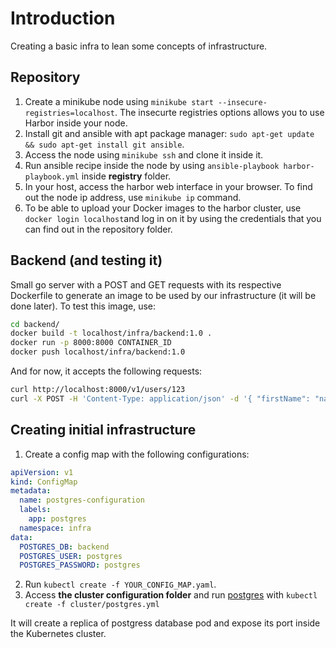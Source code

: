 # Introduction
Creating a basic infra to lean some concepts of infrastructure.

## Repository
1. Create a minikube node using `minikube start --insecure-registries=localhost`. The insecurte registries options allows you to use Harbor inside your node.
2. Install git and ansible with apt package manager: `sudo apt-get update && sudo apt-get install git ansible`.
3. Access the node using `minikube ssh` and clone it inside it.
4. Run ansible recipe inside the node by using `ansible-playbook harbor-playbook.yml` inside **registry** folder.
5. In your host, access the harbor web interface in your browser. To find out the node ip address, use `minikube ip` command.
6. To be able to upload your Docker images to the harbor cluster, use `docker login localhost`and log in on it by using the credentials that you can find out in the repository folder.
## Backend (and testing it)
Small go server with a POST and GET requests with its respective Dockerfile to generate an image to be used by our infrastructure (it will be done later). To test this image, use:

```sh
cd backend/
docker build -t localhost/infra/backend:1.0 .
docker run -p 8000:8000 CONTAINER_ID
docker push localhost/infra/backend:1.0
```

And for now, it accepts the following requests:

```sh
curl http://localhost:8000/v1/users/123
curl -X POST -H 'Content-Type: application/json' -d '{ "firstName": "name", "lastName": "name", "cpf": "000.000.000-00", "rg": "00.000.000-00" }' http://localhost:8000/v1/users/
```

## Creating initial infrastructure
1. Create a config map with the following configurations:

```yaml
apiVersion: v1
kind: ConfigMap
metadata:
  name: postgres-configuration
  labels:
    app: postgres
  namespace: infra
data:
  POSTGRES_DB: backend
  POSTGRES_USER: postgres
  POSTGRES_PASSWORD: postgres
```

2. Run `kubectl create -f YOUR_CONFIG_MAP.yaml`.
3. Access **the cluster configuration folder** and run [postgres](./cluster/postgres.yml) with `kubectl create -f cluster/postgres.yml`

It will create a replica of postgress database pod and expose its port inside the Kubernetes cluster.